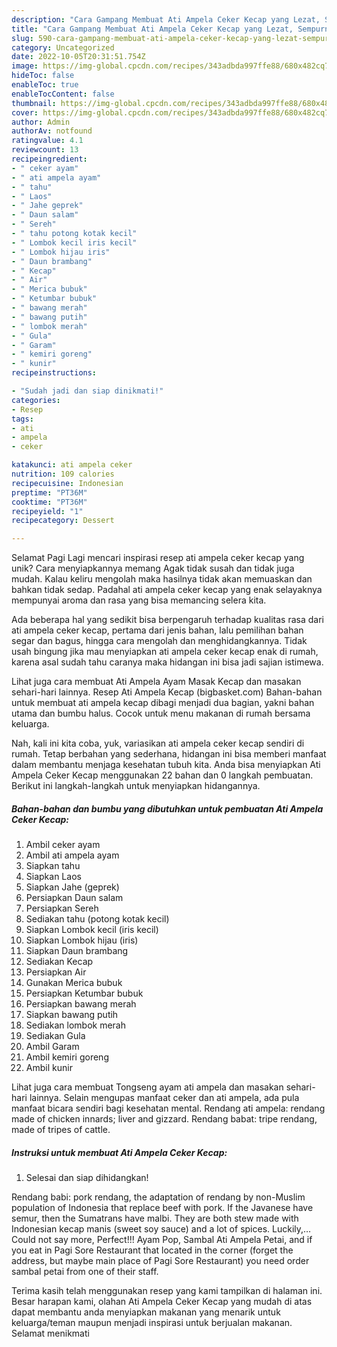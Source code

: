 ```yaml
---
description: "Cara Gampang Membuat Ati Ampela Ceker Kecap yang Lezat, Sempurna"
title: "Cara Gampang Membuat Ati Ampela Ceker Kecap yang Lezat, Sempurna"
slug: 590-cara-gampang-membuat-ati-ampela-ceker-kecap-yang-lezat-sempurna
category: Uncategorized
date: 2022-10-05T20:31:51.754Z
image: https://img-global.cpcdn.com/recipes/343adbda997ffe88/680x482cq70/ati-ampela-ceker-kecap-foto-resep-utama.jpg
hideToc: false
enableToc: true
enableTocContent: false
thumbnail: https://img-global.cpcdn.com/recipes/343adbda997ffe88/680x482cq70/ati-ampela-ceker-kecap-foto-resep-utama.jpg
cover: https://img-global.cpcdn.com/recipes/343adbda997ffe88/680x482cq70/ati-ampela-ceker-kecap-foto-resep-utama.jpg
author: Admin
authorAv: notfound
ratingvalue: 4.1
reviewcount: 13
recipeingredient:
- " ceker ayam"
- " ati ampela ayam"
- " tahu"
- " Laos"
- " Jahe geprek"
- " Daun salam"
- " Sereh"
- " tahu potong kotak kecil"
- " Lombok kecil iris kecil"
- " Lombok hijau iris"
- " Daun brambang"
- " Kecap"
- " Air"
- " Merica bubuk"
- " Ketumbar bubuk"
- " bawang merah"
- " bawang putih"
- " lombok merah"
- " Gula"
- " Garam"
- " kemiri goreng"
- " kunir"
recipeinstructions:

- "Sudah jadi dan siap dinikmati!"
categories:
- Resep
tags:
- ati
- ampela
- ceker

katakunci: ati ampela ceker 
nutrition: 109 calories
recipecuisine: Indonesian
preptime: "PT36M"
cooktime: "PT36M"
recipeyield: "1"
recipecategory: Dessert

---
```



Selamat Pagi Lagi mencari inspirasi resep ati ampela ceker kecap yang unik? Cara menyiapkannya memang Agak tidak susah dan tidak juga mudah. Kalau keliru mengolah maka hasilnya tidak akan memuaskan dan bahkan tidak sedap. Padahal ati ampela ceker kecap yang enak selayaknya mempunyai aroma dan rasa yang bisa memancing selera kita.


Ada beberapa hal yang sedikit bisa berpengaruh terhadap kualitas rasa dari ati ampela ceker kecap, pertama dari jenis bahan, lalu pemilihan bahan segar dan bagus, hingga cara mengolah dan menghidangkannya. Tidak usah bingung jika mau menyiapkan ati ampela ceker kecap enak di rumah, karena asal sudah tahu caranya maka hidangan ini bisa jadi sajian istimewa.

Lihat juga cara membuat Ati Ampela Ayam Masak Kecap dan masakan sehari-hari lainnya. Resep Ati Ampela Kecap (bigbasket.com) Bahan-bahan untuk membuat ati ampela kecap dibagi menjadi dua bagian, yakni bahan utama dan bumbu halus. Cocok untuk menu makanan di rumah bersama keluarga.


Nah, kali ini kita coba, yuk, variasikan ati ampela ceker kecap sendiri di rumah. Tetap berbahan yang sederhana, hidangan ini bisa memberi manfaat dalam membantu menjaga kesehatan tubuh kita. Anda bisa menyiapkan Ati Ampela Ceker Kecap menggunakan 22 bahan dan 0 langkah pembuatan. Berikut ini langkah-langkah untuk menyiapkan hidangannya.

<!--inarticleads1-->

##### Bahan-bahan dan bumbu yang dibutuhkan untuk pembuatan Ati Ampela Ceker Kecap:

1. Ambil  ceker ayam
1. Ambil  ati ampela ayam
1. Siapkan  tahu
1. Siapkan  Laos
1. Siapkan  Jahe (geprek)
1. Persiapkan  Daun salam
1. Persiapkan  Sereh
1. Sediakan  tahu (potong kotak kecil)
1. Siapkan  Lombok kecil (iris kecil)
1. Siapkan  Lombok hijau (iris)
1. Siapkan  Daun brambang
1. Sediakan  Kecap
1. Persiapkan  Air
1. Gunakan  Merica bubuk
1. Persiapkan  Ketumbar bubuk
1. Persiapkan  bawang merah
1. Siapkan  bawang putih
1. Sediakan  lombok merah
1. Sediakan  Gula
1. Ambil  Garam
1. Ambil  kemiri goreng
1. Ambil  kunir


Lihat juga cara membuat Tongseng ayam ati ampela dan masakan sehari-hari lainnya. Selain mengupas manfaat ceker dan ati ampela, ada pula manfaat bicara sendiri bagi kesehatan mental. Rendang ati ampela: rendang made of chicken innards; liver and gizzard. Rendang babat: tripe rendang, made of tripes of cattle. 

<!--inarticleads2-->

##### Instruksi untuk membuat Ati Ampela Ceker Kecap:


1. Selesai dan siap dihidangkan!

Rendang babi: pork rendang, the adaptation of rendang by non-Muslim population of Indonesia that replace beef with pork. If the Javanese have semur, then the Sumatrans have malbi. They are both stew made with Indonesian kecap manis (sweet soy sauce) and a lot of spices. Luckily,… Could not say more, Perfect!!! Ayam Pop, Sambal Ati Ampela Petai, and if you eat in Pagi Sore Restaurant that located in the corner (forget the address, but maybe main place of Pagi Sore Restaurant) you need order sambal petai from one of their staff. 

Terima kasih telah menggunakan resep yang kami tampilkan di halaman ini. Besar harapan kami, olahan Ati Ampela Ceker Kecap yang mudah di atas dapat membantu anda menyiapkan makanan yang menarik untuk keluarga/teman maupun menjadi inspirasi untuk berjualan makanan. Selamat menikmati
